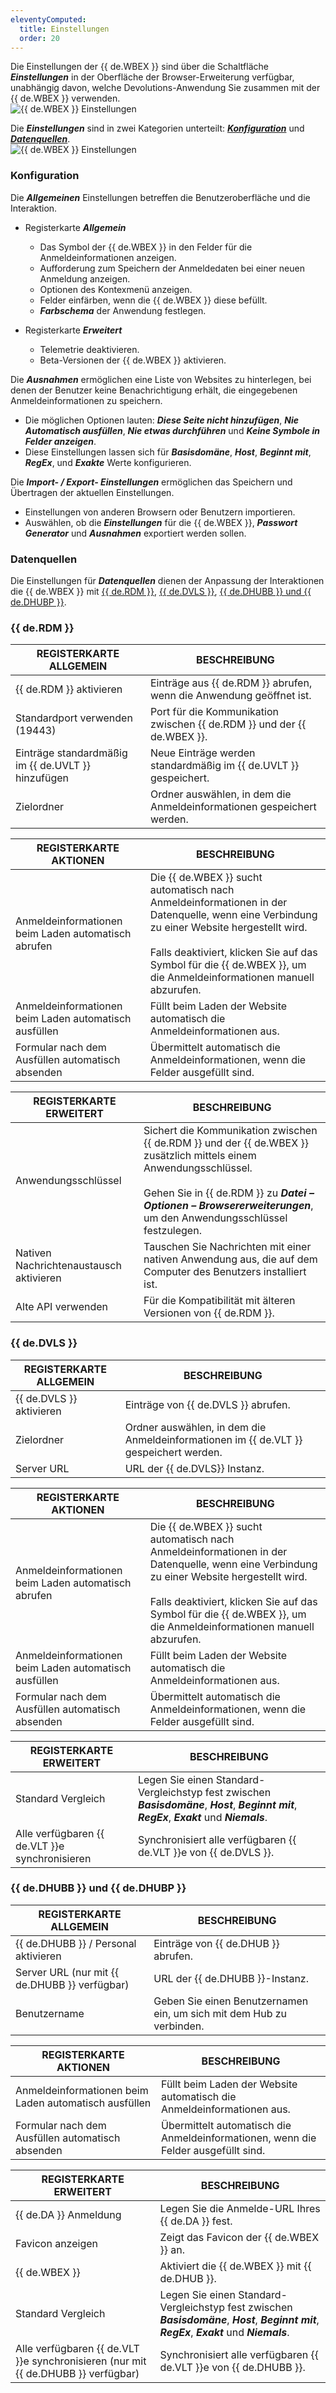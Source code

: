 ```yaml
---
eleventyComputed:
  title: Einstellungen
  order: 20
---
```

Die Einstellungen der {{ de.WBEX }} sind über die Schaltfläche ***Einstellungen*** in der Oberfläche der Browser-Erweiterung verfügbar, unabhängig davon, welche Devolutions-Anwendung Sie zusammen mit der {{ de.WBEX }} verwenden.  
![{{ de.WBEX }} Einstellungen](https://webdevolutions.azureedge.net/docs/de/dwl/Dwl2000.png)

Die ***Einstellungen*** sind in zwei Kategorien unterteilt: [***Konfiguration***](#konfiguration) und [***Datenquellen***](#datenquellen).  
![{{ de.WBEX }} Einstellungen](https://webdevolutions.azureedge.net/docs/de/dwl/Dwl4027.png)

### Konfiguration
Die ***Allgemeinen*** Einstellungen betreffen die Benutzeroberfläche und die Interaktion.

* Registerkarte ***Allgemein***
  * Das Symbol der {{ de.WBEX }} in den Felder für die Anmeldeinformationen anzeigen.
  * Aufforderung zum Speichern der Anmeldedaten bei einer neuen Anmeldung anzeigen.
  * Optionen des Kontexmenü anzeigen.
  * Felder einfärben, wenn die {{ de.WBEX }} diese befüllt.
  * ***Farbschema*** der Anwendung festlegen.

* Registerkarte ***Erweitert***
  * Telemetrie deaktivieren.
  * Beta-Versionen der {{ de.WBEX }} aktivieren.

Die ***Ausnahmen*** ermöglichen eine Liste von Websites zu hinterlegen, bei denen der Benutzer keine Benachrichtigung erhält, die eingegebenen Anmeldeinformationen zu speichern.  

* Die möglichen Optionen lauten: ***Diese Seite nicht hinzufügen***, ***Nie Automatisch ausfüllen***, ***Nie etwas durchführen*** und ***Keine Symbole in Felder anzeigen***.  
* Diese Einstellungen lassen sich für ***Basisdomäne***, ***Host***, ***Beginnt mit***, ***RegEx***, und ***Exakte*** Werte konfigurieren.  

Die ***Import- / Export- Einstellungen*** ermöglichen das Speichern und Übertragen der aktuellen Einstellungen.  

* Einstellungen von anderen Browsern oder Benutzern importieren. 
* Auswählen, ob die ***Einstellungen*** für die {{ de.WBEX }}, ***Passwort Generator***  und ***Ausnahmen*** exportiert werden sollen.  

### Datenquellen
Die Einstellungen für ***Datenquellen*** dienen der Anpassung der Interaktionen die {{ de.WBEX }} mit [{{ de.RDM }}](#remote-desktop-manager), [{{ de.DVLS }}](#devolutions-server), [{{ de.DHUBB }} und {{ de.DHUBP }}](#devolutions-hub-business-und-devolutions-hub-personal).

### {{ de.RDM }}
| REGISTERKARTE ALLGEMEIN                            | BESCHREIBUNG                                                            |
|----------------------------------------------------|-------------------------------------------------------------------------|
| {{ de.RDM }} aktivieren                            | Einträge aus {{ de.RDM }} abrufen, wenn die Anwendung geöffnet ist.     |
| Standardport verwenden (19443)                     | Port für die Kommunikation zwischen {{ de.RDM }} und der {{ de.WBEX }}. |
| Einträge standardmäßig im {{ de.UVLT }} hinzufügen | Neue Einträge werden standardmäßig im {{ de.UVLT }} gespeichert.        |
| Zielordner                                         | Ordner auswählen, in dem die Anmeldeinformationen gespeichert werden.   |

| REGISTERKARTE AKTIONEN                                | BESCHREIBUNG                                                                       |
|-------------------------------------------------------|------------------------------------------------------------------------------------|
| Anmeldeinformationen beim Laden automatisch abrufen   | Die {{ de.WBEX }} sucht automatisch nach Anmeldeinformationen in der Datenquelle, wenn eine Verbindung zu einer Website hergestellt wird. <br> <br> Falls deaktiviert, klicken Sie auf das Symbol für die {{ de.WBEX }}, um die Anmeldeinformationen manuell abzurufen. |
| Anmeldeinformationen beim Laden automatisch ausfüllen | Füllt beim Laden der Website automatisch die Anmeldeinformationen aus.             |
| Formular nach dem Ausfüllen automatisch absenden      | Übermittelt automatisch die Anmeldeinformationen, wenn die Felder ausgefüllt sind. |

| REGISTERKARTE ERWEITERT                 | BESCHREIBUNG                                                   |
|-----------------------------------------|----------------------------------------------------------------|
| Anwendungsschlüssel                     | Sichert die Kommunikation zwischen {{ de.RDM }} und der {{ de.WBEX }} zusätzlich mittels einem Anwendungsschlüssel. <br> <br> Gehen Sie in {{ de.RDM }} zu ***Datei – Optionen – Browsererweiterungen***, um den Anwendungsschlüssel festzulegen. |
| Nativen Nachrichtenaustausch aktivieren | Tauschen Sie Nachrichten mit einer nativen Anwendung aus, die auf dem Computer des Benutzers installiert ist. |
| Alte API verwenden                      | Für die Kompatibilität mit älteren Versionen von {{ de.RDM }}. |

### {{ de.DVLS }}
| REGISTERKARTE ALLGEMEIN  | BESCHREIBUNG                                                                          |
|--------------------------|---------------------------------------------------------------------------------------|
| {{ de.DVLS }} aktivieren | Einträge von {{ de.DVLS }} abrufen.                                                   |
| Zielordner               | Ordner auswählen, in dem die Anmeldeinformationen im {{ de.VLT }} gespeichert werden. |
| Server URL               | URL der {{ de.DVLS}} Instanz.                                                         |

| REGISTERKARTE AKTIONEN                                | BESCHREIBUNG                                                                       |
|-------------------------------------------------------|------------------------------------------------------------------------------------|
| Anmeldeinformationen beim Laden automatisch abrufen   | Die {{ de.WBEX }} sucht automatisch nach Anmeldeinformationen in der Datenquelle, wenn eine Verbindung zu einer Website hergestellt wird. <br> <br> Falls deaktiviert, klicken Sie auf das Symbol für die {{ de.WBEX }}, um die Anmeldeinformationen manuell abzurufen. |
| Anmeldeinformationen beim Laden automatisch ausfüllen | Füllt beim Laden der Website automatisch die Anmeldeinformationen aus.             |
| Formular nach dem Ausfüllen automatisch absenden      | Übermittelt automatisch die Anmeldeinformationen, wenn die Felder ausgefüllt sind. |

| REGISTERKARTE ERWEITERT                        | BESCHREIBUNG                                                     |
|------------------------------------------------|------------------------------------------------------------------|
| Standard Vergleich                             | Legen Sie einen Standard-Vergleichstyp fest zwischen ***Basisdomäne***, ***Host***, ***Beginnt mit***, ***RegEx***, ***Exakt*** und ***Niemals***. |
| Alle verfügbaren {{ de.VLT }}e synchronisieren | Synchronisiert alle verfügbaren {{ de.VLT }}e von {{ de.DVLS }}. |

### {{ de.DHUBB }} und {{ de.DHUBP }}
| REGISTERKARTE ALLGEMEIN                       | BESCHREIBUNG                                                         |
|-----------------------------------------------|----------------------------------------------------------------------|
| {{ de.DHUBB }} / Personal aktivieren          | Einträge von {{ de.DHUB }} abrufen.                                  |
| Server URL (nur mit {{ de.DHUBB }} verfügbar) | URL der {{ de.DHUBB }}-Instanz.                                      |
| Benutzername                                  | Geben Sie einen Benutzernamen ein, um sich mit dem Hub zu verbinden. |

| REGISTERKARTE AKTIONEN                                | BESCHREIBUNG                                                                       |
|-------------------------------------------------------|------------------------------------------------------------------------------------|
| Anmeldeinformationen beim Laden automatisch ausfüllen | Füllt beim Laden der Website automatisch die Anmeldeinformationen aus.             |
| Formular nach dem Ausfüllen automatisch absenden      | Übermittelt automatisch die Anmeldeinformationen, wenn die Felder ausgefüllt sind. |

| REGISTERKARTE ERWEITERT | BESCHREIBUNG                                      |
|-------------------------|---------------------------------------------------|
| {{ de.DA }} Anmeldung   | Legen Sie die Anmelde-URL Ihres {{ de.DA }} fest. |
| Favicon anzeigen        | Zeigt das Favicon der {{ de.WBEX }} an.           |
| {{ de.WBEX }}           | Aktiviert die {{ de.WBEX }} mit {{ de.DHUB }}.    |
| Standard Vergleich      | Legen Sie einen Standard-Vergleichstyp fest zwischen ***Basisdomäne***, ***Host***, ***Beginnt mit***, ***RegEx***, ***Exakt*** und ***Niemals***. |
| Alle verfügbaren {{ de.VLT }}e synchronisieren (nur mit {{ de.DHUBB }} verfügbar) | Synchronisiert alle verfügbaren {{ de.VLT }}e von {{ de.DHUBB }}. |
